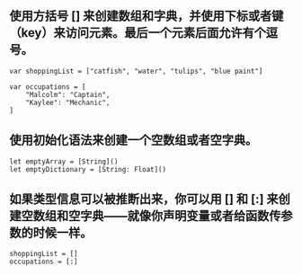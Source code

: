 ## 使用方括号 [] 来创建数组和字典，并使用下标或者键（key）来访问元素。最后一个元素后面允许有个逗号。

```
var shoppingList = ["catfish", "water", "tulips", "blue paint"]

var occupations = [
    "Malcolm": "Captain",
    "Kaylee": "Mechanic",
]
```

## 使用初始化语法来创建一个空数组或者空字典。

```
let emptyArray = [String]()
let emptyDictionary = [String: Float]()
```

## 如果类型信息可以被推断出来，你可以用 [] 和 [:] 来创建空数组和空字典——就像你声明变量或者给函数传参数的时候一样。

```
shoppingList = []
occupations = [:]
```
